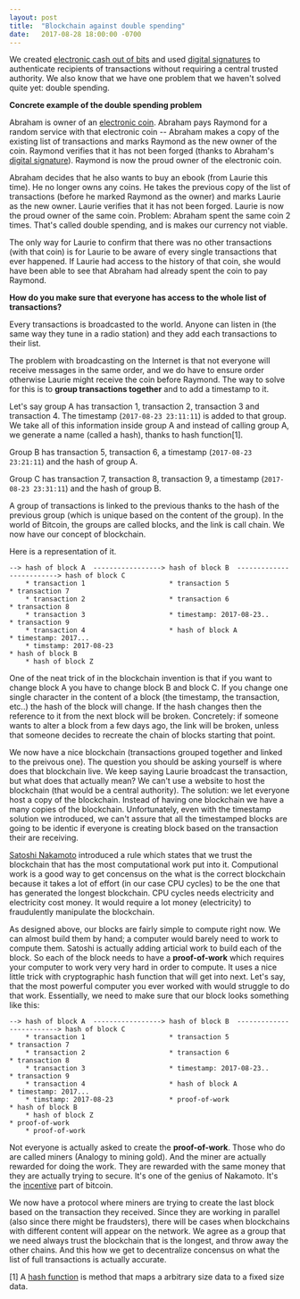 ```yaml
---
layout: post
title:  "Blockchain against double spending"
date:   2017-08-28 18:00:00 -0700
---
```


We created [electronic cash out of bits](/2017/08/05/transactions.html) and used [digital signatures](/2017/08/16/cryptography.html) to authenticate recipients of transactions without requiring a central trusted authority. We also know that we have one problem that we haven't solved quite yet: double spending.

**Concrete example of the double spending problem**
 
Abraham is owner of an [electronic coin](/2017/08/05/transactions.html). Abraham pays Raymond for a random service with that electronic coin -- Abraham makes a copy of the existing list of transactions and marks Raymond as the new owner of the coin. Raymond verifies that it has not been forged (thanks to Abraham's [digital signature](/2017/08/16/cryptography.html)). Raymond is now the proud owner of the electronic coin.  

Abraham decides that he also wants to buy an ebook (from Laurie this time). He no longer owns any coins. He takes the previous copy of the list of transactions (before he marked Raymond as the owner) and marks Laurie as the new owner. Laurie verifies that it has not been forged. Laurie is now the proud owner of the same coin. Problem: Abraham spent the same coin 2 times. That's called double spending, and is makes our currency not viable.

The only way for Laurie to confirm that there was no other transactions (with that coin) is for Laurie to be aware of every single transactions that ever happened. If Laurie had access to the history of that coin, she would have been able to see that Abraham had already spent the coin to pay Raymond.

**How do you make sure that everyone has access to the whole list of transactions?**

Every transactions is broadcasted to the world. Anyone can listen in (the same way they tune in a radio station) and they add each transactions to their list.

The problem with broadcasting on the Internet is that not everyone will receive messages in the same order, and we do have to ensure order otherwise Laurie might receive the coin before Raymond. The way to solve for this is to **group transactions together** and to add a timestamp to it.

Let's say group A has transaction 1, transaction 2, transaction 3 and transaction 4. The timestamp (`2017-08-23 23:11:11`) is added to that group. We take all of this information inside group A and instead of calling group A, we generate a name (called a hash), thanks to hash function[1].

Group B has transaction 5, transaction 6, a timestamp (`2017-08-23 23:21:11`) and the hash of group A.

Group C has transaction 7, transaction 8, transaction 9, a timestamp (`2017-08-23 23:31:11`) and the hash of group B.

A group of transactions is linked to the previous thanks to the hash of the previous group (which is unique based on the content of the group). In the world of Bitcoin, the groups are called blocks, and the link is call chain. We now have our concept of blockchain.

Here is a representation of it.

```
--> hash of block A  -----------------> hash of block B  -------------------------> hash of block C
    * transaction 1                     * transaction 5                             * transaction 7
    * transaction 2                     * transaction 6                             * transaction 8
    * transaction 3                     * timestamp: 2017-08-23..                   * transaction 9
    * transaction 4                     * hash of block A                           * timestamp: 2017...
    * timstamp: 2017-08-23                                                          * hash of block B
    * hash of block Z
```


One of the neat trick of in the blockchain invention is that if you want to change block A you have to change block B and block C. If you change one single character in the content of a block (the timestamp, the transaction, etc..) the hash of the block will change. If the hash changes then the reference to it from the next block will be broken. Concretely: if someone wants to alter a block from a few days ago, the link will be broken, unless that someone decides to recreate the chain of blocks starting that point.

We now have a nice blockchain (transactions grouped together and linked to the preivous one). The question you should be asking yourself is where does that blockchain live. We keep saying Laurie broadcast the transaction, but what does that actually mean? We can't use a website to host the blockchain (that would be a central authority). The solution: we let everyone host a copy of the blockchain. Instead of having one blockchain we have a many copies of the blockchain. Unfortunately, even with the timestamp solution we introduced, we can't assure that all the timestamped blocks are going to be identic if everyone is creating block based on the transaction their are receiving.

[Satoshi Nakamoto](https://en.wikipedia.org/wiki/Satoshi_Nakamoto) introduced a rule which states that we trust the blockchain that has the most computational work put into it. Computional work is a good way to get concensus on the what is the correct blockchain because it takes a lot of effort (in our case CPU cycles) to be the one that has generated the longest blockchain. CPU cycles needs electricity and electricity cost money. It would require a lot money (electricity) to fraudulently manipulate the blockchain.  

As designed above, our blocks are fairly simple to compute right now. We can almost build them by hand; a computer would barely need to work to compute them. Satoshi is actually adding articial work to build each of the block. So each of the block needs to have a **proof-of-work** which requires your computer to work very very hard in order to compute. It uses a nice little trick with cryptographic hash function that will get into next. Let's say, that the most powerful computer you ever worked with would struggle to do that work. Essentially, we need to make sure that our block looks something like this:

```
--> hash of block A  -----------------> hash of block B  -------------------------> hash of block C
    * transaction 1                     * transaction 5                             * transaction 7
    * transaction 2                     * transaction 6                             * transaction 8
    * transaction 3                     * timestamp: 2017-08-23..                   * transaction 9
    * transaction 4                     * hash of block A                           * timestamp: 2017...
    * timstamp: 2017-08-23              * proof-of-work                             * hash of block B
    * hash of block Z                                                               * proof-of-work
    * proof-of-work
```

Not everyone is actually asked to create the **proof-of-work**. Those who do are called miners (Analogy to mining gold). And the miner are actually rewarded for doing the work. They are rewarded with the same money that they are actually trying to secure. It's one of the genius of Nakamoto. It's the [incentive](/2017/09/16/incentives-against-fraud.html) part of bitcoin.

We now have a protocol where miners are trying to create the last block based on the transaction they received. Since they are working in parallel (also since there might be fraudsters), there will be cases when blockchains with different content will appear on the network. We agree as a group that we need always trust the blockchain that is the longest, and throw away the other chains. And this how we get to decentralize concensus on what the list of full transactions is actually accurate.

[1] A [hash function](https://en.wikipedia.org/wiki/Hash_function) is method that maps a arbitrary size data to a fixed size data.
